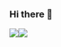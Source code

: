### Hi there 👋

<div style="display:flex;flex-direction:row;">
  <img style="display:block;align-self:auto;" src="https://github-readme-stats.vercel.app/api?username=qt-bb&show_icons=true&theme=transparent">
   <img style="display:block;align-self:auto;" src="https://github-readme-stats.vercel.app/api/top-langs/?username=qt-bb&show_icons=true&theme=transparent&layout=compact">
</div>
